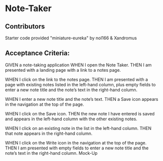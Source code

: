 # Note-Taker

## Contributors
Starter code provided "miniature-eureka" by nol166 & Xandromus

## Acceptance Criteria: 

GIVEN a note-taking application
WHEN I open the Note Taker.
THEN I am presented with a landing page with a link to a notes page.

WHEN I click on the link to the notes page.
THEN I am presented with a page with existing notes listed in the left-hand column, plus empty fields to enter a new note title and the note’s text in the right-hand column.

WHEN I enter a new note title and the note’s text.
THEN a Save icon appears in the navigation at the top of the page.

WHEN I click on the Save icon.
THEN the new note I have entered is saved and appears in the left-hand column with the other existing notes.

WHEN I click on an existing note in the list in the left-hand column.
THEN that note appears in the right-hand column.

WHEN I click on the Write icon in the navigation at the top of the page.
THEN I am presented with empty fields to enter a new note title and the note’s text in the right-hand column.
Mock-Up
